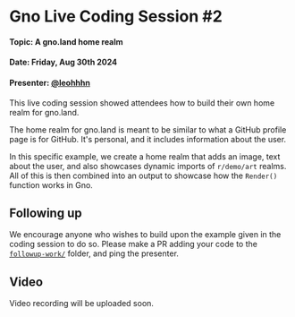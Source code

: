 # Gno Live Coding Session #2

#### Topic: A gno.land home realm
#### Date: Friday, Aug 30th 2024
#### Presenter: [@leohhhn](https://github.com/leohhhn)

This live coding session showed attendees how to build their own home realm for 
gno.land.

The home realm for gno.land is meant to be similar to what a GitHub profile page
is for GitHub. It's personal, and it includes information about the user.

In this specific example, we create a home realm that adds an image, text about 
the user, and also showcases dynamic imports of `r/demo/art` realms. All of this
is then combined into an output to showcase how the `Render()` function works
in Gno.

## Following up

We encourage anyone who wishes to build upon the example given in the coding
session to do so. Please make a PR adding your code to the 
[`followup-work/`](./followup-work) folder, and ping the presenter.

## Video

Video recording will be uploaded soon.